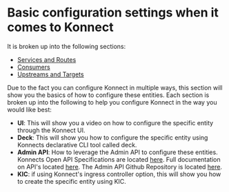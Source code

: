 # Basic configuration settings when it comes to Konnect

It is broken up into the following sections:

- [Services and Routes](./services-and-routes/) 
- [Consumers](./consumers/)
- [Upstreams and Targets](./upstreams-targets/)

Due to the fact you can configure Konnect in multiple ways, this section will show you the basics of how to configure these entities. Each section is broken up into the following to help you configure Konnect in the way you would like best:

- **UI**: This will show you a video on how to configure the specific entity through the Konnect UI.
- **Deck**: This will show you how to configure the specific entity using Konnects declarative CLI tool called deck.
- **Admin API**: How to leverage the Admin API to configure these entities. Konnects Open API Specifications are located [here](https://docs.konghq.com/api/). Full documentation on API's located [here](https://docs.konghq.com/konnect/api/). The Admin API Github Repository is located [here](https://github.com/Kong/konnect-quickstart-inso.git).
- **KIC**: if using Konnect's ingress controller option, this will show you how to create the specific entity using KIC.